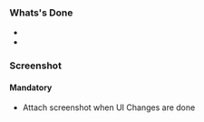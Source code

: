 ### Whats's Done

- 
- 

### Screenshot

#### Mandatory

- Attach screenshot when UI Changes are done


